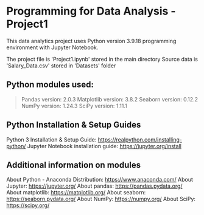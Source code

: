 # Programming for Data Analysis - Project1

This data analytics project uses Python version 3.9.18 programming environment with Jupyter Notebook. 

The project file is 'Project1.ipynb' stored in the main directory
Source data is 'Salary_Data.csv' stored in 'Datasets' folder

## Python modules used:
>Pandas version: 2.0.3
>Matplotlib version: 3.8.2
>Seaborn version: 0.12.2
>NumPy version: 1.24.3
>SciPy version: 1.11.1

## Python Installation & Setup Guides
Python 3 Installation & Setup Guide: https://realpython.com/installing-python/
Jupyter Notebook installation guide: https://jupyter.org/install

## Additional information on modules
About Python - Anaconda Distribution: https://www.anaconda.com/
About Jupyter: https://jupyter.org/
About pandas: https://pandas.pydata.org/
About matplotlib: https://matplotlib.org/
About seaborn: https://seaborn.pydata.org/
About NumPy: https://numpy.org/
About SciPy: https://scipy.org/